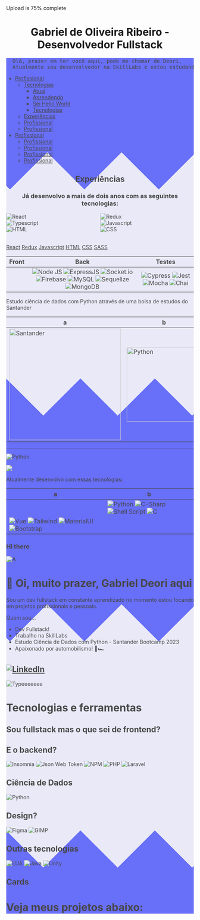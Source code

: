   <div class="progress-bar">
    <div style="width: 75%">Upload is 75% complete</div>
  </div>

<center>
  <h1 class="headingtest"> Gabriel de Oliveira Ribeiro - Desenvolvedor Fullstack </h1>
</center>

<div style="
background-color: #e5e5f7;
opacity: 0.8;
background-image:  linear-gradient(135deg, #444cf7 25%, transparent 25%), linear-gradient(225deg, #444cf7 25%, transparent 25%), linear-gradient(45deg, #444cf7 25%, transparent 25%), linear-gradient(315deg, #444cf7 25%, #e5e5f7 25%);
background-position:  10px 0, 10px 0, 0 0, 0 0;
background-size: 200px 1216px;
background-repeat: repeat;
">

<pre>
  Olá, prazer em ter você aqui, pode me chamar de Deori,
  Atualmente sou desenvolvedor na SkillLabs e estou estudando Ciência de Dados com Python, venha me conhecer melhor através dessa página
</pre>

- <a href=#aa>Profissional</a>
  - <a href=#aa>Tecnologias</a>
    - <a href=#aa>Atual</a>
    - <a href=#aa>Aprendendo</a>
    - <a href=#aa>Sei Hello World</a>
    - <a href=#aa>Tecnologias</a>
  - <a href=#aa>Experiências</a>
  - <a href=#aa>Profissional</a>
  - <a href=#aa>Profissional</a>
- <a href=#aa>Profissional</a>
  - <a href=#aa>Profissional</a>
  - <a href=#aa>Profissional</a>
  - <a href=#aa>Profissional</a>
  - <a href=#aa>Profissional</a>

<center>
  <h2>Experiências</h2>
  <h3>Já desenvolvo a mais de dois anos com as seguintes tecnologias:</h3>
</center>

<div style="
display: grid;
grid-template-columns: auto auto;
gap: 0px;
">
  <img alt="React" src="https://img.shields.io/badge/React-20232A?style=for-the-badge&logo=react&logoColor=61DAFB">
  <img alt="Redux" src="https://img.shields.io/badge/Redux-593D88?style=for-the-badge&logo=redux&logoColor=white">
  <img alt="Typescript" src="https://img.shields.io/badge/TypeScript-007ACC?style=for-the-badge&logo=typescript&logoColor=white">

  <img alt="Javascript" src="https://img.shields.io/badge/JavaScript-F7DF1E?style=for-the-badge&logo=javascript&logoColor=black">
  <img alt="HTML" src="https://img.shields.io/badge/HTML5-E34F26?style=for-the-badge&logo=html5&logoColor=white">
  <img alt="CSS" src="https://img.shields.io/badge/CSS3-1572B6?style=for-the-badge&logo=css3&logoColor=white">
</div>

<img alt="" src="">
<img alt="" src="">
<img alt="" src="">
<img alt="" src="">

[React](https://img.shields.io/badge/React-20232A?style=for-the-badge&logo=react&logoColor=61DAFB) 
[Redux](https://img.shields.io/badge/Redux-593D88?style=for-the-badge&logo=redux&logoColor=white) 
[Javascript](https://img.shields.io/badge/JavaScript-F7DF1E?style=for-the-badge&logo=javascript&logoColor=black) 
[HTML](https://img.shields.io/badge/HTML5-E34F26?style=for-the-badge&logo=html5&logoColor=white) 
[CSS](https://img.shields.io/badge/CSS3-1572B6?style=for-the-badge&logo=css3&logoColor=white) 
[SASS](https://img.shields.io/badge/Sass-CC6699?style=for-the-badge&logo=sass&logoColor=white)


| Front | Back | Testes |
| :-: | :-: | :-: |
| <center>  <center> | ![Node JS](https://img.shields.io/badge/Node.js-339933?style=for-the-badge&logo=nodedotjs&logoColor=white) ![ExpressJS](https://img.shields.io/badge/Express.js-000000?style=for-the-badge&logo=express&logoColor=white) ![Socket.io](https://img.shields.io/badge/Socket.io-010101?&style=for-the-badge&logo=Socket.io&logoColor=white)![Firebase](https://img.shields.io/badge/firebase-%23039BE5.svg?style=for-the-badge&logo=firebase) ![MySQL](https://img.shields.io/badge/MySQL-005C84?style=for-the-badge&logo=mysql&logoColor=white) ![Sequelize](https://img.shields.io/badge/Sequelize-52B0E7?style=for-the-badge&logo=Sequelize&logoColor=white) ![MongoDB](https://img.shields.io/badge/MongoDB-4EA94B?style=for-the-badge&logo=mongodb&logoColor=white) | ![Cypress](https://img.shields.io/badge/Cypress-17202C?style=for-the-badge&logo=cypress&logoColor=white) ![Jest](https://img.shields.io/badge/Jest-C21325?style=for-the-badge&logo=jest&logoColor=white) ![Mocha](https://img.shields.io/badge/Mocha-8D6748?style=for-the-badge&logo=Mocha&logoColor=white) ![Chai](https://img.shields.io/badge/chai-A30701?style=for-the-badge&logo=chai&logoColor=white)

  <p>Estudo ciência de dados com Python através de uma bolsa de estudos do Santander</p>

| a | b |
|-|-|
| <img alt="Santander" width=300 src=https://logos-world.net/wp-content/uploads/2020/11/Santander-Logo.png>| <img width=200 alt="Python" src="https://img.shields.io/badge/Python-FFD43B?style=for-the-badge&logo=python&logoColor=darkgreen"> |

---

![Python](https://img.shields.io/badge/Python-FFD43B?style=for-the-badge&logo=python&logoColor=darkgreen)


![](https://media.licdn.com/dms/image/C4D0BAQHIb9OJg05VWw/company-logo_200_200/0/1670527771983?e=1701302400&v=beta&t=BqOedge-XCxrqgk-yAy1DMdh0uUtnMRCeABm3KAma8g)

Atualmente desenvolvo com essas tecnologias:

|a|b|
|-|-|
| | ![Python](https://img.shields.io/badge/Python-FFD43B?style=for-the-badge&logo=python&logoColor=darkgreen) ![C-Sharp](https://img.shields.io/badge/C%23-239120?style=for-the-badge&logo=c-sharp&logoColor=white) ![Shell Script](https://img.shields.io/badge/Shell_Script-121011?style=for-the-badge&logo=gnu-bash&logoColor=white) ![C](https://img.shields.io/badge/C-00599C?style=for-the-badge&logo=c&logoColor=white) |
| ![Vue](https://img.shields.io/badge/Vue.js-35495E?style=for-the-badge&logo=vue.js&logoColor=4FC08D) ![Tailwind](https://img.shields.io/badge/Tailwind_CSS-38B2AC?style=for-the-badge&logo=tailwind-css&logoColor=white) ![MaterialUI](https://img.shields.io/badge/Material%20UI-007FFF?style=for-the-badge&logo=mui&logoColor=white) ![Bootstrap](https://img.shields.io/badge/Bootstrap-563D7C?style=for-the-badge&logo=bootstrap&logoColor=white) |  |

### Hi there 

![A](https://github-readme-stats.vercel.app/api?username=gabrieldeori&bg_color=0000&border_color=F0FF&show_icons=true&icon_color=F0FF&title_color=F0FF&text_color=F0FF)

# 👋 Oi, muito prazer, Gabriel Deori aqui
Sou um dev fullstack em constante aprendizado no momento estou focando em projetos profissionais e pessoais.

Quem sou...
- Dev Fullstack!
- Trabalho na SkillLabs
- Estudo Ciência de Dados com Python - Santander Bootcamp 2023
- Apaixonado por automobilismo! 🏁🏎️

[![LinkedIn](https://img.shields.io/badge/LinkedIn-000?style=for-the-badge&logo=linkedin&logoColor=0E76A8)](https://www.linkedin.com/in/gabrieldeori/)
---

![Typeeeeeee](https://c.tenor.com/uW-mINF9BmwAAAAC/tenor.gif)

# Tecnologias e ferramentas
## Sou fullstack mas o que sei de frontend?

## E o backend?
![Insomnia](https://img.shields.io/badge/Insomnia-5849be?style=for-the-badge&logo=Insomnia&logoColor=white)
![Json Web Token](https://img.shields.io/badge/JWT-000000?style=for-the-badge&logo=JSON%20web%20tokens&logoColor=white)
![NPM](https://img.shields.io/badge/npm-CB3837?style=for-the-badge&logo=npm&logoColor=white)
![PHP](https://img.shields.io/badge/PHP-777BB4?style=for-the-badge&logo=php&logoColor=white)
![Laravel](https://img.shields.io/badge/Laravel-FF2D20?style=for-the-badge&logo=laravel&logoColor=white)

## Ciência de Dados
![Python](https://img.shields.io/badge/Python-FFD43B?style=for-the-badge&logo=python&logoColor=darkgreen)

## Design?
![Figma](https://img.shields.io/badge/Figma-F24E1E?style=for-the-badge&logo=figma&logoColor=white)
![GIMP](https://img.shields.io/badge/gimp-5C5543?style=for-the-badge&logo=gimp&logoColor=white)

## Outras tecnologias
![LUA](https://img.shields.io/badge/Lua-2C2D72?style=for-the-badge&logo=lua&logoColor=white)
![Java](https://img.shields.io/badge/Java-ED8B00?style=for-the-badge&logo=java&logoColor=white)
![Unity](https://img.shields.io/badge/Unity-100000?style=for-the-badge&logo=unity&logoColor=white)

## Cards


# Veja meus projetos abaixo:

</div>